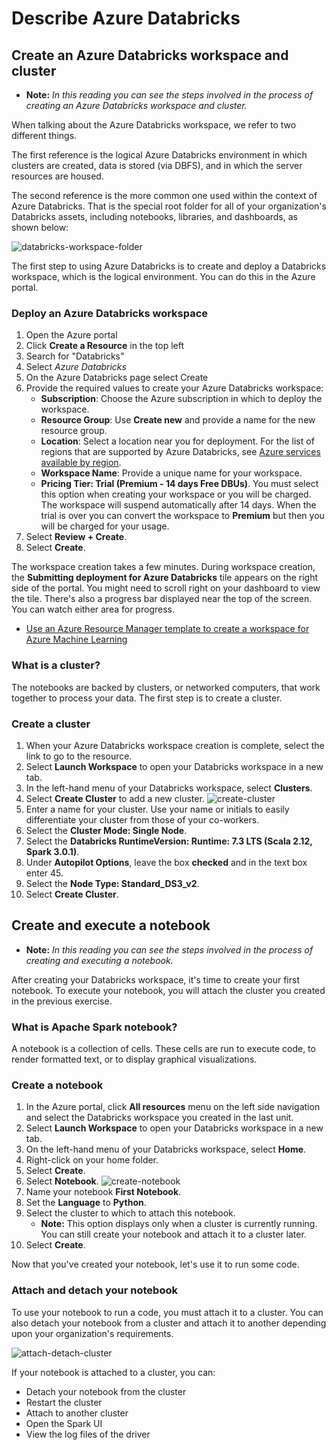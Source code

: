 # Describe Azure Databricks

## Create an Azure Databricks workspace and cluster

+ **Note:** _In this reading you can see the steps involved in the process of creating an Azure Databricks workspace and cluster._

When talking about the Azure Databricks workspace, we refer to two different things. 

The first reference is the logical Azure Databricks environment in which clusters are created, data is stored (via DBFS), and in which the server resources are housed. 

The second reference is the more common one used within the context of Azure Databricks. That is the special root folder for all of your organization's Databricks assets, including notebooks, libraries, and dashboards, as shown below:

![databricks-workspace-folder](imgs/databricks-workspace-folder.png)

The first step to using Azure Databricks is to create and deploy a Databricks workspace, which is the logical environment. You can do this in the Azure portal.

### Deploy an Azure Databricks workspace

1. Open the Azure portal
2. Click **Create a Resource** in the top left
3. Search for "Databricks"
4. Select _Azure Databricks_
5. On the Azure Databricks page select Create
6. Provide the required values to create your Azure Databricks workspace:
    + **Subscription**: Choose the Azure subscription in which to deploy the workspace.
    + **Resource Group**: Use **Create new** and provide a name for the new resource group.
    + **Location**: Select a location near you for deployment. For the list of regions that are supported by Azure Databricks, see [Azure services available by region](https://azure.microsoft.com/regions/services/).
    + **Workspace Name**: Provide a unique name for your workspace.
    + **Pricing Tier: Trial (Premium - 14 days Free DBUs)**. You must select this option when creating your workspace or you will be charged. The workspace will suspend automatically after 14 days. When the trial is over you can convert the workspace to **Premium** but then you will be charged for your usage.
7. Select **Review + Create**.
8. Select **Create**.

The workspace creation takes a few minutes. During workspace creation, the **Submitting deployment for Azure Databricks** tile appears on the right side of the portal. You might need to scroll right on your dashboard to view the tile. There's also a progress bar displayed near the top of the screen. You can watch either area for progress.

+ [Use an Azure Resource Manager template to create a workspace for Azure Machine Learning](https://docs.microsoft.com/en-us/azure/machine-learning/how-to-create-workspace-template?tabs=azcli)

### What is a cluster?

The notebooks are backed by clusters, or networked computers, that work together to process your data. The first step is to create a cluster.

### Create a cluster

1. When your Azure Databricks workspace creation is complete, select the link to go to the resource.
2. Select **Launch Workspace** to open your Databricks workspace in a new tab.
3. In the left-hand menu of your Databricks workspace, select **Clusters**.
4. Select **Create Cluster** to add a new cluster.
    ![create-cluster](imgs/create-cluster.png)
5. Enter a name for your cluster. Use your name or initials to easily differentiate your cluster from those of your co-workers.
6. Select the **Cluster Mode: Single Node**.
7. Select the **Databricks RuntimeVersion: Runtime: 7.3 LTS (Scala 2.12, Spark 3.0.1)**.
8. Under **Autopilot Options**, leave the box **checked** and in the text box enter 45.
9. Select the **Node Type: Standard_DS3_v2**.
10. Select **Create Cluster**.

## Create and execute a notebook

+ **Note:** _In this reading you can see the steps involved in the process of creating and executing a notebook._

After creating your Databricks workspace, it's time to create your first notebook. To execute your notebook, you will attach the cluster you created in the previous exercise.

### What is Apache Spark notebook?

A notebook is a collection of cells. These cells are run to execute code, to render formatted text, or to display graphical visualizations.

### Create a notebook

1. In the Azure portal, click **All resources** menu on the left side navigation and select the Databricks workspace you created in the last unit.
2. Select **Launch Workspace** to open your Databricks workspace in a new tab.
3. On the left-hand menu of your Databricks workspace, select **Home**.
4. Right-click on your home folder.
5. Select **Create**.
6. Select **Notebook**.
    ![create-notebook](imgs/create-notebook.png)
7. Name your notebook **First Notebook**.
8. Set the **Language** to **Python**.
9. Select the cluster to which to attach this notebook.
    + **Note:** This option displays only when a cluster is currently running. You can still create your notebook and attach it to a cluster later.
10. Select **Create**.

Now that you've created your notebook, let's use it to run some code.

### Attach and detach your notebook

To use your notebook to run a code, you must attach it to a cluster. You can also detach your notebook from a cluster and attach it to another depending upon your organization's requirements.

![attach-detach-cluster](imgs/attach-detach-cluster.png)

If your notebook is attached to a cluster, you can:

+ Detach your notebook from the cluster
+ Restart the cluster
+ Attach to another cluster
+ Open the Spark UI
+ View the log files of the driver
